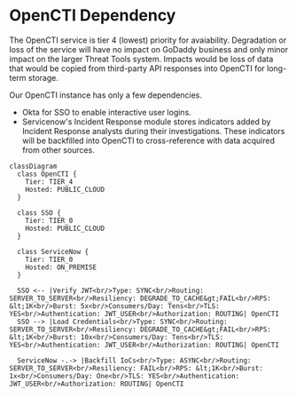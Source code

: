 # OpenCTI Dependency

The OpenCTI service is tier 4 (lowest) priority for avaiability. Degradation or loss of the service will have no impact on GoDaddy business and only minor impact on the larger Threat Tools system. Impacts would be loss of data that would be copied from third-party API responses into OpenCTI for long-term storage.

Our OpenCTI instance has only a few dependencies.
- Okta for SSO to enable interactive user logins.
- Servicenow's Incident Response module stores indicators added by Incident Response analysts during their investigations. These indicators will be backfilled into OpenCTI to cross-reference with data acquired from other sources.

```mermaid
classDiagram
  class OpenCTI {
  	Tier: TIER_4
  	Hosted: PUBLIC_CLOUD
  }

  class SSO {
  	Tier: TIER_0
  	Hosted: PUBLIC_CLOUD
  }

  class ServiceNow {
  	Tier: TIER_0
  	Hosted: ON_PREMISE
  }

  SSO <-- |Verify JWT<br/>Type: SYNC<br/>Routing: SERVER_TO_SERVER<br/>Resiliency: DEGRADE_TO_CACHE&gt;FAIL<br/>RPS: &lt;1K<br/>Burst: 5x<br/>Consumers/Day: Tens<br/>TLS: YES<br/>Authentication: JWT_USER<br/>Authorization: ROUTING| OpenCTI
  SSO --> |Load Credentials<br/>Type: SYNC<br/>Routing: SERVER_TO_SERVER<br/>Resiliency: DEGRADE_TO_CACHE&gt;FAIL<br/>RPS: &lt;1K<br/>Burst: 10x<br/>Consumers/Day: Tens<br/>TLS: YES<br/>Authentication: JWT_USER<br/>Authorization: ROUTING| OpenCTI

  ServiceNow -.-> |Backfill IoCs<br/>Type: ASYNC<br/>Routing: SERVER_TO_SERVER<br/>Resiliency: FAIL<br/>RPS: &lt;1K<br/>Burst: 1x<br/>Consumers/Day: One<br/>TLS: YES<br/>Authentication: JWT_USER<br/>Authorization: ROUTING| OpenCTI
```